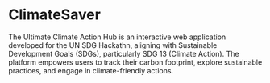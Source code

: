 # ClimateSaver
The Ultimate Climate Action Hub is an interactive web application developed for the UN SDG Hackathn, aligning with Sustainable Development Goals (SDGs), particularly SDG 13 (Climate Action). The platform empowers users to track their carbon footprint, explore sustainable practices, and engage in climate-friendly actions.
